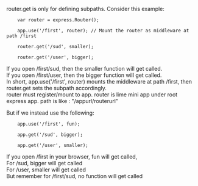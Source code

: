 router.get is only for defining subpaths. Consider this example:

        var router = express.Router();

        app.use('/first', router); // Mount the router as middleware at path /first

        router.get('/sud', smaller);

        router.get('/user', bigger);

If you open /first/sud, then the smaller function will get called.  
If you open /first/user, then the bigger function will get called.  
In short, app.use('/first', router) mounts the middleware at path /first, then router.get sets the subpath accordingly.  
router must register/mount to app. router is lime mini app under root express app. path is like : "/appurl/routerurl"


But if we instead use the following:   

        app.use('/first', fun);

        app.get('/sud', bigger);

        app.get('/user', smaller);
        
If you open /first in your browser, fun will get called,  
For /sud, bigger will get called  
For /user, smaller will get called  
But remember for /first/sud, no function will get called  
